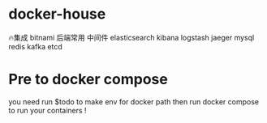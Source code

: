 # docker-house
🔥集成 bitnami 后端常用 中间件 elasticsearch kibana logstash jaeger mysql redis kafka etcd
# Pre to docker compose 
you need run $todo to make env for docker path then run docker compose to run your containers !
